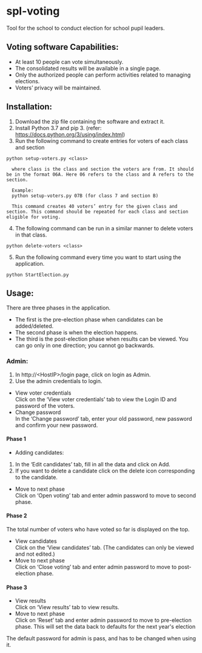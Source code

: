 # spl-voting
Tool for the school to conduct election for school pupil leaders.

## Voting software Capabilities:

* At least 10 people can vote simultaneously.
* The consolidated results will be available in a single page.
* Only the authorized people can perform activities related to managing elections.
* Voters’ privacy will be maintained.  

## Installation:
1.	Download the zip file containing the software and extract it.
2.	Install Python 3.7 and pip 3. (refer: https://docs.python.org/3/using/index.html) 
3.	Run the following command to create entries for voters of each class and section
```
python setup-voters.py <class>

  where class is the class and section the voters are from. It should be in the format 06A. Here 06 refers to the class and A refers to the section.

  Example:
  python setup-voters.py 07B (for class 7 and section B)

  This command creates 40 voters’ entry for the given class and section. This command should be repeated for each class and section eligible for voting.
```

4.	The following command can be run in a similar manner to delete voters in that class.
```
python delete-voters <class>
```

5.	Run the following command every time you want to start using the application.
```
python StartElection.py
```

## Usage:
There are three phases in the application. 
* The first is the pre-election phase when candidates can be added/deleted.    
* The second phase is when the election happens.    
* The third is the post-election phase when results can be viewed. 
You can go only in one direction; you cannot go backwards.   
### Admin:
1.	In http://\<HostIP\>/login page, click on login as Admin.
2.	Use the admin credentials to login.   
*	View voter credentials   
        Click on the ‘View voter credentials’ tab to view the Login ID and password of the voters.   
* Change password   
        In the ‘Change password’ tab, enter your old password, new password and confirm your new password.   
#### Phase 1   
* Adding candidates:   
1.	In the ‘Edit candidates’ tab, fill in all the data and click on Add.   
2.	If you want to delete a candidate click on the delete icon corresponding to the candidate.   
* Move to next phase   
        Click on ‘Open voting’ tab and enter admin password to move to second phase.   
#### Phase 2   
The total number of voters who have voted so far is displayed on the top.   
* View candidates   
        Click on the ‘View candidates’ tab. (The candidates can only be viewed and not edited.)   
* Move to next phase   
        Click on ‘Close voting’ tab and enter admin password to move to post-election phase.   
#### Phase 3   
* View results   
        Click on ‘View results’ tab to view results.   
* Move to next phase   
        Click on ‘Reset’ tab and enter admin password to move to pre-election phase. This will set the data back to defaults for the next year's election  

The default password for admin is pass, and has to be changed when using it.
